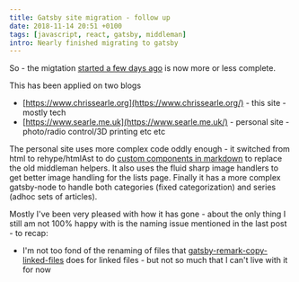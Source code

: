 ```yaml
---
title: Gatsby site migration - follow up
date: 2018-11-14 20:51 +0100
tags: [javascript, react, gatsby, middleman]
intro: Nearly finished migrating to gatsby
---
```


So - the migtation [started a few days ago](/2018/11/10/update-blog-engine-to-gatsby/) is now more or less complete.

This has been applied on two blogs

- [https://www.chrissearle.org](https://www.chrissearle.org/) - this site - mostly tech
- [https://www.searle.me.uk](https://www.searle.me.uk/) - personal site - photo/radio control/3D printing etc etc

The personal site uses more complex code oddly enough - it switched from html to rehype/htmlAst to do [custom components in markdown](https://using-remark.gatsbyjs.org/custom-components/)
to replace the old middleman helpers. It also uses the fluid sharp image handlers to get better image handling for the lists page. Finally
it has a more complex gatsby-node to handle both categories (fixed categorization) and series (adhoc sets of articles).

Mostly I've been very pleased with how it has gone - about the only thing I still am not 100% happy with is the naming issue
mentioned in the last post - to recap:

- I'm not too fond of the renaming of files that [gatsby-remark-copy-linked-files](https://github.com/gatsbyjs/gatsby/tree/master/packages/gatsby-remark-copy-linked-files) does for linked files - but not so much that I can't live with it for now
